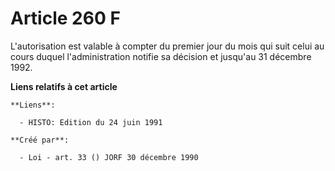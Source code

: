 # Article 260 F

L'autorisation est valable à compter du premier jour du mois qui suit celui au cours duquel l'administration notifie sa
décision et jusqu'au 31 décembre 1992.

**Liens relatifs à cet article**

	**Liens**:

	  - HISTO: Edition du 24 juin 1991

	**Créé par**:

	  - Loi - art. 33 () JORF 30 décembre 1990
